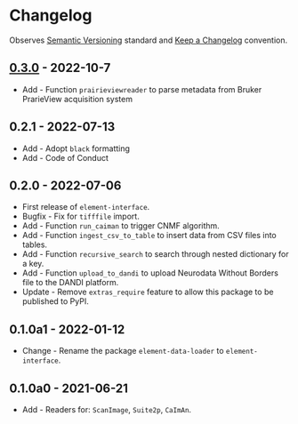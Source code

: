 # Changelog

Observes [Semantic Versioning](https://semver.org/spec/v2.0.0.html) standard and [Keep a Changelog](https://keepachangelog.com/en/1.0.0/) convention.

## [0.3.0] - 2022-10-7
+ Add - Function `prairieviewreader` to parse metadata from Bruker PrarieView acquisition system

## 0.2.1 - 2022-07-13
+ Add - Adopt `black` formatting
+ Add - Code of Conduct

## 0.2.0 - 2022-07-06
+ First release of `element-interface`.
+ Bugfix - Fix for `tifffile` import.
+ Add - Function `run_caiman` to trigger CNMF algorithm.
+ Add - Function `ingest_csv_to_table` to insert data from CSV files into tables.
+ Add - Function `recursive_search` to search through nested dictionary for a key.
+ Add - Function `upload_to_dandi` to upload Neurodata Without Borders file to the DANDI platform.
+ Update - Remove `extras_require` feature to allow this package to be published to PyPI.

## 0.1.0a1 - 2022-01-12
+ Change - Rename the package `element-data-loader` to `element-interface`.

## 0.1.0a0 - 2021-06-21
+ Add - Readers for: `ScanImage`, `Suite2p`, `CaImAn`.

[0.3.0]: https://github.com/datajoint/element-interface/releases/tag/0.3.0
